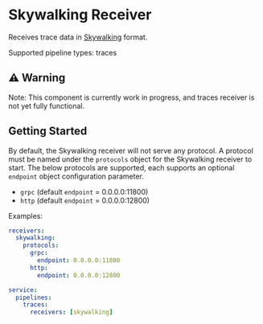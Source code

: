 # Skywalking Receiver

Receives trace data in [Skywalking](https://skywalking.apache.org/) format.

Supported pipeline types: traces

## ⚠️ Warning

Note: This component is currently work in progress, and traces receiver is not yet fully functional.

## Getting Started

By default, the Skywalking receiver will not serve any protocol. A protocol must be
named under the `protocols` object for the Skywalking receiver to start. The
below protocols are supported, each supports an optional `endpoint`
object configuration parameter.

- `grpc` (default `endpoint` = 0.0.0.0:11800)
- `http` (default `endpoint` = 0.0.0.0:12800)

Examples:

```yaml
receivers:
  skywalking:
    protocols:
      grpc:
        endpoint: 0.0.0.0:11800
      http:
        endpoint: 0.0.0.0:12800

service:
  pipelines:
    traces:
      receivers: [skywalking]
```
